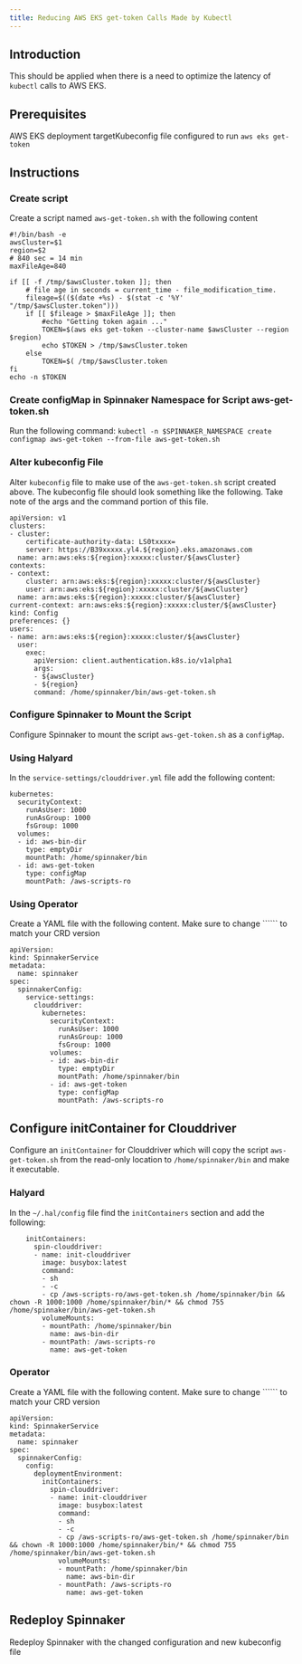 ```yaml
---
title: Reducing AWS EKS get-token Calls Made by Kubectl
---
```


## Introduction
This should be applied when there is a need to optimize the latency of ```kubectl``` calls to AWS EKS.

## Prerequisites
AWS EKS deployment targetKubeconfig file configured to run ```aws eks get-token```

## Instructions
### Create script
Create a script named ```aws-get-token.sh``` with the following content
```
#!/bin/bash -e
awsCluster=$1
region=$2
# 840 sec = 14 min
maxFileAge=840

if [[ -f /tmp/$awsCluster.token ]]; then
    # file age in seconds = current_time - file_modification_time.
    fileage=$(($(date +%s) - $(stat -c '%Y' "/tmp/$awsCluster.token")))
    if [[ $fileage > $maxFileAge ]]; then
        #echo "Getting token again ..."
        TOKEN=$(aws eks get-token --cluster-name $awsCluster --region $region)
        echo $TOKEN > /tmp/$awsCluster.token
    else
    	TOKEN=$( /tmp/$awsCluster.token
fi
echo -n $TOKEN
```

### Create configMap in Spinnaker Namespace for Script aws-get-token.sh
Run the following command:
```kubectl -n $SPINNAKER_NAMESPACE create configmap aws-get-token --from-file aws-get-token.sh```

### Alter kubeconfig File
Alter ```kubeconfig``` file to make use of the ```aws-get-token.sh``` script created above. The kubeconfig file should look something like the following. Take note of the args and the command portion of this file.
```
apiVersion: v1
clusters:
- cluster:
    certificate-authority-data: LS0txxxx=
    server: https://B39xxxxx.yl4.${region}.eks.amazonaws.com
  name: arn:aws:eks:${region}:xxxxx:cluster/${awsCluster}
contexts:
- context:
    cluster: arn:aws:eks:${region}:xxxxx:cluster/${awsCluster}
    user: arn:aws:eks:${region}:xxxxx:cluster/${awsCluster}
  name: arn:aws:eks:${region}:xxxxx:cluster/${awsCluster}
current-context: arn:aws:eks:${region}:xxxxx:cluster/${awsCluster}
kind: Config
preferences: {}
users:
- name: arn:aws:eks:${region}:xxxxx:cluster/${awsCluster}
  user:
    exec:
      apiVersion: client.authentication.k8s.io/v1alpha1
      args:
      - ${awsCluster}
      - ${region}
      command: /home/spinnaker/bin/aws-get-token.sh
```
### Configure Spinnaker to Mount the Script
Configure Spinnaker to mount the script ```aws-get-token.sh``` as a ```configMap```.
### Using Halyard
In the ```service-settings/clouddriver.yml``` file add the following content:
```
kubernetes:
  securityContext:
    runAsUser: 1000
    runAsGroup: 1000
    fsGroup: 1000
  volumes:
  - id: aws-bin-dir
    type: emptyDir
    mountPath: /home/spinnaker/bin
  - id: aws-get-token
    type: configMap
    mountPath: /aws-scripts-ro
```
### Using Operator
Create a YAML file with the following content. Make sure to change `````` to match your CRD version
```
apiVersion: 
kind: SpinnakerService
metadata:
  name: spinnaker
spec:
  spinnakerConfig:
    service-settings:
      clouddriver:
        kubernetes:
          securityContext:
            runAsUser: 1000
            runAsGroup: 1000
            fsGroup: 1000
          volumes:
          - id: aws-bin-dir
            type: emptyDir
            mountPath: /home/spinnaker/bin
          - id: aws-get-token
            type: configMap
            mountPath: /aws-scripts-ro
```

## Configure initContainer for Clouddriver
Configure an ```initContainer``` for Clouddriver which will copy the script ```aws-get-token.sh``` from the read-only location to ```/home/spinnaker/bin``` and make it executable.

### Halyard
In the ```~/.hal/config``` file find the ```initContainers``` section and add the following:
```
    initContainers:
      spin-clouddriver:
      - name: init-clouddriver
        image: busybox:latest
        command:
        - sh
        - -c
        - cp /aws-scripts-ro/aws-get-token.sh /home/spinnaker/bin && chown -R 1000:1000 /home/spinnaker/bin/* && chmod 755 /home/spinnaker/bin/aws-get-token.sh
        volumeMounts:
        - mountPath: /home/spinnaker/bin
          name: aws-bin-dir
        - mountPath: /aws-scripts-ro
          name: aws-get-token
```

### Operator
Create a YAML file with the following content. Make sure to change `````` to match your CRD version
```
apiVersion: 
kind: SpinnakerService
metadata:
  name: spinnaker
spec:
  spinnakerConfig:
    config:
      deploymentEnvironment:
        initContainers:
          spin-clouddriver:
          - name: init-clouddriver
            image: busybox:latest
            command:
            - sh
            - -c
            - cp /aws-scripts-ro/aws-get-token.sh /home/spinnaker/bin && chown -R 1000:1000 /home/spinnaker/bin/* && chmod 755 /home/spinnaker/bin/aws-get-token.sh
            volumeMounts:
            - mountPath: /home/spinnaker/bin
              name: aws-bin-dir
            - mountPath: /aws-scripts-ro
              name: aws-get-token
```
## Redeploy Spinnaker
Redeploy Spinnaker with the changed configuration and new kubeconfig file

